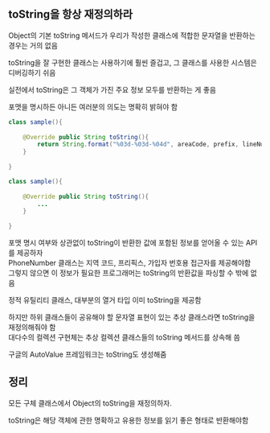 ## toString을 항상 재정의하라

Object의 기본 toString 메서드가 우리가 작성한 클래스에 적합한 문자열을 반환하는 경우는 거의 없음

toString을 잘 구현한 클래스는 사용하기에 훨씬 즐겁고, 그 클래스를 사용한 시스템은 디버깅하기 쉬음

실전에서 toString은 그 객체가 가진 주요 정보 모두를 반환하는 게 좋음

포맷을 명시하든 아니든 여러분의 의도는 명확히 밝혀야 함

```java
class sample(){
    
    @Override public String toString(){
        return String.format("%03d-%03d-%04d", areaCode, prefix, lineNum);
    }
    
}
```

```java
class sample(){
    
    @Override public String toString(){
        ...
    }
    
}

```
포맷 명시 여부와 상관없이 toString이 반환한 값에 포함된 정보를 얻어올 수 있는 API를 제공하자  
PhoneNumber 클래스는 지역 코드, 프리픽스, 가입자 번호용 접근자를 제공해야함  
그렇지 않으면 이 정보가 필요한 프로그래머는 toString의 반환값을 파싱할 수 밖에 없음

정적 유틸리티 클래스, 대부분의 열거 타입 이미 toString을 제공함

하지만 하위 클래스들이 공유해야 할 문자열 표현이 있는 추상 클래스라면 toString을 재정의해줘야 함  
대다수의 컬렉션 구현체는 추상 컬렉션 클래스들의 toString 메서드를 상속해 씀


구글의 AutoValue 프레임워크는 toString도 생성해줌

## 정리
모든 구체 클래스에서 Object의 toString을 재정의하자.

toString은 해당 객체에 관한 명확하고 유용한 정보를 읽기 좋은 형태로 반환해야함


